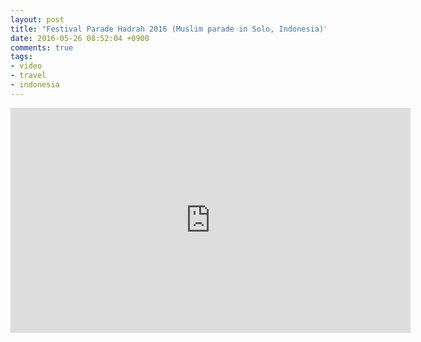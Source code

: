 ```yaml
---
layout: post
title: "Festival Parade Hadrah 2016 (Muslim parade in Solo, Indonesia)"
date: 2016-05-26 08:52:04 +0900
comments: true
tags:
- video
- travel
- indonesia
---
```


<iframe width="640" height="360" src="https://www.youtube.com/embed/2fXPFjFRjLo" frameborder="0" allowfullscreen></iframe>